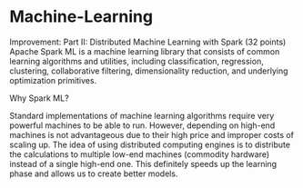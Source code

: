 # Machine-Learning


Improvement:
Part II: Distributed Machine Learning with Spark (32 points)
Apache Spark ML is a machine learning library that consists of common learning algorithms and utilities, including classification, regression, clustering, collaborative filtering, dimensionality reduction, and underlying optimization primitives.

Why Spark ML?

Standard implementations of machine learning algorithms require very powerful machines to be able to run. However, depending on high-end machines is not advantageous due to their high price and improper costs of scaling up. The idea of using distributed computing engines is to distribute the calculations to multiple low-end machines (commodity hardware) instead of a single high-end one. This definitely speeds up the learning phase and allows us to create better models.
